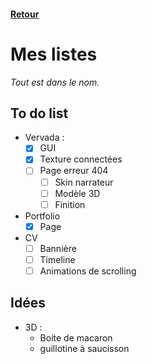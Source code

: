 #### [Retour](../README.md#bibliothèque)

# Mes listes
*Tout est dans le nom.*

## To do list
  - Vervada : 
    - [x] GUI
    - [x] Texture connectées
    - [ ] Page erreur 404
      - [ ] Skin narrateur
      - [ ] Modèle 3D
      - [ ] Finition
  - Portfolio
    - [x] Page 
  - CV
    - [ ] Bannière
    - [ ] Timeline
    - [ ] Animations de scrolling 
  
## Idées 
  - 3D :
    - Boite de macaron
    - guillotine à saucisson  
